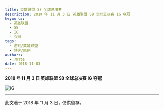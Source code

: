```yaml
---
title: 英雄联盟 S8 全球总决赛
description: 2018 年 11 月 3 日 英雄联盟 S8 全球总决赛 IG 夺冠
keywords:
  - 英雄联盟
  - S8
  - IG
  - 夺冠
tags:
  - 游戏/英雄联盟
  - 博客/原创
authors:
  - 7Wate
date: 2018-11-03
---
```


**2018 年 11 月 3 日 英雄联盟 S8 全球总决赛 IG 夺冠**

![IG](https://static.7wate.com/img/2020/11/23/e99e7730b0ff2.jpg)

---

此文著于 2018 年 11 月 3 日，仅供留存。

